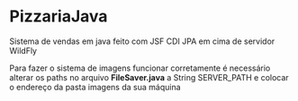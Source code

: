# PizzariaJava

Sistema de vendas em java feito com JSF CDI JPA em cima de servidor WildFly


Para fazer o sistema de imagens funcionar corretamente é necessário alterar os paths no arquivo <strong>FileSaver.java</strong> a String SERVER_PATH e colocar o endereço da pasta imagens da sua máquina

